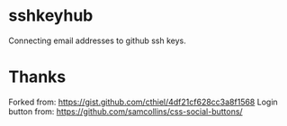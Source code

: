 sshkeyhub
=========
Connecting email addresses to github ssh keys.

Thanks
======
Forked from: https://gist.github.com/cthiel/4df21cf628cc3a8f1568
Login button from: https://github.com/samcollins/css-social-buttons/